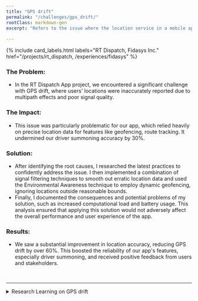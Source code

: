 ```yaml
---
title: "GPS drift"
permalink: "/challenges/gps_drift/"
rootClass: markdown-gen
excerpt: "Refers to the issue where the location service in a mobile app broadcasts incorrect positions that are significantly far from the majority of accurate positions."
 
---
```


{% include card_labels.html labels="RT Dispatch, Fidasys Inc." href="/projects/rt_dispatch, /experiences/fidasys" %}

### The Problem:

- In the RT Dispatch App project, we encountered a significant challenge with GPS drift, where users' locations were inaccurately reported due to multipath effects and poor signal quality.

### The Impact:

- This issue was particularly problematic for our app, which relied heavily on precise location data for features like geofencing, route tracking. It undermined our driver summoning accuracy by 30%.

### Solution:

- After identifying the root causes, I researched the latest practices to confidently address the issue. I then implemented a combination of signal filtering techniques to smooth out erratic location data and used the Environmental Awareness technique to employ dynamic geofencing, ignoring locations outside reasonable bounds.
- Finally, I documented the consequences and potential problems of my solution, such as increased computational load and battery usage. This analysis ensured that applying this solution would not adversely affect the overall performance and user experience of the app.

### Results:

- We saw a substantial improvement in location accuracy, reducing GPS drift by over 60%. This boosted the reliability of our app's features, especially driver summoning, and received positive feedback from users and stakeholders.

<br>

---


<details>
<summary>Research Learning on GPS drift</summary>
<div markdown="1">

## Location Drift in Mobile App Development

### Definition
**Location Drift** refers to the issue where the location service in a mobile app broadcasts incorrect positions that are significantly far from the majority of accurate positions.

### Causes
1. **Poor Signal Quality**
   - Weak or obstructed GPS signals can result in inaccurate location data.

2. **Multipath Effects**
   - **Definition**: Occurs when GPS signals bounce off surfaces like buildings, mountains, or other large structures before reaching the receiver.
   - **Effect**: Causes the GPS receiver to interpret the signal as having traveled a longer distance, leading to incorrect position calculations.

3. **Inaccuracies in Device's GPS Hardware**
   - Faulty or low-quality GPS hardware can produce erroneous location data.

### Solutions
1. **Signal Filtering and Smoothing**
   - **Technique**: Apply Kalman filtering or other statistical filters to smooth out sudden jumps in location data. Use averaging to reduce the impact of erratic signals.

2. **Using Multiple GNSS Constellations**
   - **Method**: Utilize multiple GNSS systems (e.g., GPS, GLONASS, Galileo, BeiDou) to increase the number of satellites available, improving accuracy.
   In android mobile development it is using Fused Location Provider (FLP) rather than LocationManager, FLP has designed for efficiency, uses multiple sources, optimizes power usage, and batches updates.

3. **Sensor Fusion**
   - **Technique**: Integrate data from additional sensors such as accelerometers, gyroscopes, and magnetometers to enhance location accuracy.

4. **Advanced Algorithms**
   - **Algorithm**: Implement algorithms that can detect and ignore outlier positions that deviate significantly from the expected path using machine learning models to predict and correct for multipath errors, RAIM, and ARAIM.

5. **Enhanced GPS Receivers**
   - **Method**: Use high-quality GPS receivers with better multipath mitigation capabilities, and implement dual-frequency GPS receivers to reduce multipath errors.

6. **Environmental Awareness**
   - **Technique**: Design the app to be aware of the environment and adjust expected accuracy accordingly. Use geofencing to ignore locations outside reasonable bounds.

7. **Differential GPS (DGPS) and Real-Time Kinematic (RTK)**
   - **Method**: Utilize DGPS or RTK systems with fixed ground-based reference stations to correct GPS signals in real time.

8. **Crowdsourced Data**
   - **Technique**: Use crowdsourced location data to identify and correct areas with known multipath problems. Apply corrections based on historical data from other users.

</div>
</details>
